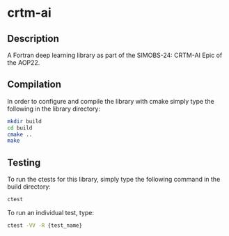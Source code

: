 # crtm-ai

## Description

A Fortran deep learning library as part of the SIMOBS-24: CRTM-AI Epic of the AOP22.

## Compilation

In order to configure and compile the library with cmake simply type the following in the library directory:

```bash
mkdir build
cd build
cmake ..
make
```

## Testing

To run the ctests for this library, simply type the following command in the build directory:

```bash
ctest
```

To run an individual test, type:

```bash
ctest -VV -R {test_name}
```

